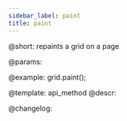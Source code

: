 ```yaml
---
sidebar_label: paint
title: paint
---          
```


@short: repaints a grid on a page


@params:




@example:
grid.paint();


@template: api_method
@descr:





@changelog:


